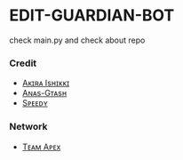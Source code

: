 # EDIT-GUARDIAN-BOT
check main.py and check about repo

### Credit 
+ [Aᴋɪʀᴀ Isʜɪᴋᴋɪ](https://github.com/ashui501)
+ [Aɴᴀs-Gᴛᴀsʜ](https://github.com/AwesomeXGtash)
+ [Sᴘᴇᴇᴅʏ](https://github.com/Darklightining2008)

### Network 
+ [Tᴇᴀᴍ Aᴘᴇx](https://t.me/TeamXApex)
